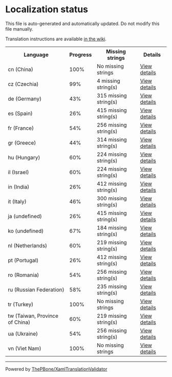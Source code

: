 # Localization status

This file is auto-generated and automatically updated. Do not modify this file manually.

Translation instructions are available [in the wiki](https://github.com/ThePBone/GalaxyBudsClient/wiki/3.-How-to-help-with-translations).

<table>
<tr><th>Language</th><th>Progress</th><th>Missing strings</th><th>Details</th></tr>
<tr><td>cn (China)</td><td>100%</td><td>No missing strings</td><td><a href="cn.md">View details</a></td></tr>
<tr><td>cz (Czechia)</td><td>99%</td><td>4 missing string(s)</td><td><a href="cz.md">View details</a></td></tr>
<tr><td>de (Germany)</td><td>43%</td><td>315 missing string(s)</td><td><a href="de.md">View details</a></td></tr>
<tr><td>es (Spain)</td><td>26%</td><td>415 missing string(s)</td><td><a href="es.md">View details</a></td></tr>
<tr><td>fr (France)</td><td>54%</td><td>256 missing string(s)</td><td><a href="fr.md">View details</a></td></tr>
<tr><td>gr (Greece)</td><td>44%</td><td>314 missing string(s)</td><td><a href="gr.md">View details</a></td></tr>
<tr><td>hu (Hungary)</td><td>60%</td><td>224 missing string(s)</td><td><a href="hu.md">View details</a></td></tr>
<tr><td>il (Israel)</td><td>60%</td><td>224 missing string(s)</td><td><a href="il.md">View details</a></td></tr>
<tr><td>in (India)</td><td>26%</td><td>412 missing string(s)</td><td><a href="in.md">View details</a></td></tr>
<tr><td>it (Italy)</td><td>46%</td><td>300 missing string(s)</td><td><a href="it.md">View details</a></td></tr>
<tr><td>ja (undefined)</td><td>26%</td><td>415 missing string(s)</td><td><a href="ja.md">View details</a></td></tr>
<tr><td>ko (undefined)</td><td>67%</td><td>184 missing string(s)</td><td><a href="ko.md">View details</a></td></tr>
<tr><td>nl (Netherlands)</td><td>60%</td><td>219 missing string(s)</td><td><a href="nl.md">View details</a></td></tr>
<tr><td>pt (Portugal)</td><td>26%</td><td>412 missing string(s)</td><td><a href="pt.md">View details</a></td></tr>
<tr><td>ro (Romania)</td><td>54%</td><td>256 missing string(s)</td><td><a href="ro.md">View details</a></td></tr>
<tr><td>ru (Russian Federation)</td><td>58%</td><td>235 missing string(s)</td><td><a href="ru.md">View details</a></td></tr>
<tr><td>tr (Turkey)</td><td>100%</td><td>No missing strings</td><td><a href="tr.md">View details</a></td></tr>
<tr><td>tw (Taiwan, Province of China)</td><td>60%</td><td>219 missing string(s)</td><td><a href="tw.md">View details</a></td></tr>
<tr><td>ua (Ukraine)</td><td>54%</td><td>256 missing string(s)</td><td><a href="ua.md">View details</a></td></tr>
<tr><td>vn (Viet Nam)</td><td>100%</td><td>No missing strings</td><td><a href="vn.md">View details</a></td></tr>

</table>

__________

Powered by [ThePBone/XamlTranslationValidator](https://github.com/ThePBone/XamlTranslationValidator)